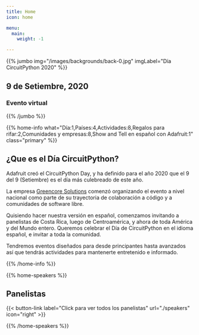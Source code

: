 ```yaml
---
title: Home
icon: home

menu:
  main:
    weight: -1

---
```



{{% jumbo img="/images/backgrounds/back-0.jpg" imgLabel="Día CircuitPython 2020" %}}

## 9 de Setiembre, 2020
### Evento virtual

<!-- <a class="btn primary btn-lg" style="margin-top: 1em;" href="https://drive.google.com/file/d/1td_9Cr1b2JZvv0bCpOCJNDsEWgVgEp2Y/view?usp=sharing" target="_blank">Become a sponsor</a> -->

{{% /jumbo %}}


{{% home-info what="Día:1,Países:4,Actividades:8,Regalos para rifar:2,Comunidades y empresas:8,Show and Tell en español con Adafruit:1" class="primary" %}}

## ¿Que es el Día CircuitPython?

Adafruit creó el CircuitPython Day, y ha definido para el año 2020 que el 9 del 9 (Setiembre) es el día más culebreado de este año.

La empresa [Greencore Solutions](https://www.greencore.co.cr) comenzó organizando el evento a nivel nacional como parte de su trayectoria de colaboración a código y a comunidades de software libre.

Quisiendo hacer nuestra versión en español, comenzamos invitando a panelistas de Costa Rica, luego de Centroamérica, y ahora de toda América y del Mundo entero. Queremos celebrar el Día de CircuitPython en el idioma español, e invitar a toda la comunidad. 

Tendremos eventos diseñados para desde principantes hasta avanzados así que tendrás actividades para mantenerte entretenido e informado. 


{{% /home-info %}}


<!-- ... -->

{{% home-speakers %}}
## Panelistas

{{< button-link label="Click para ver todos los panelistas"
                url="./speakers"
                icon="right" >}}

{{% /home-speakers %}}

<!-- ... --> 
